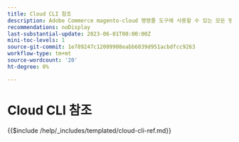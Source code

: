 ```yaml
---
title: Cloud CLI 참조
description: Adobe Commerce magento-cloud 명령줄 도구에 사용할 수 있는 모든 명령, 인수 및 옵션에 대해 알아봅니다.
recommendations: noDisplay
last-substantial-update: 2023-06-01T00:00:00Z
mini-toc-levels: 1
source-git-commit: 1e789247c12009908eabb6039d951acbdfcc9263
workflow-type: tm+mt
source-wordcount: '20'
ht-degree: 0%

---
```


# Cloud CLI 참조

{{$include /help/_includes/templated/cloud-cli-ref.md}}

